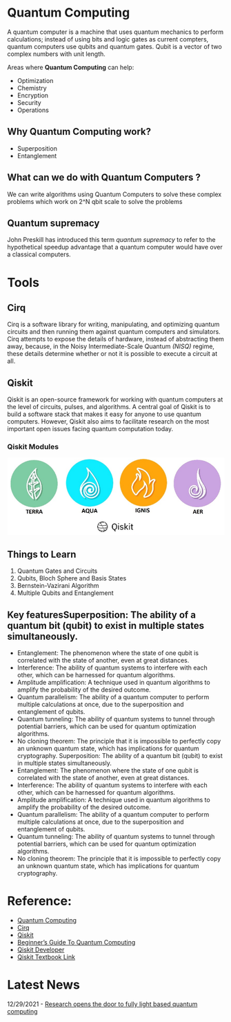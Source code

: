# Quantum Computing 
A quantum computer is a machine that uses quantum mechanics to perform calculations; instead of using bits and logic gates as current compters, quantum computers use qubits and quantum gates. Qubit is a vector of two complex numbers with unit length.

Areas where **Quantum Computing** can help: 
- Optimization 
- Chemistry 
- Encryption
- Security
- Operations

## Why Quantum Computing work? 
- Superposition    
- Entanglement

## What can we do with Quantum Computers ? 
We can write algorithms using Quantum Computers to solve these complex problems which work on 2^N qbit scale to solve the problems 

## Quantum supremacy
John Preskill has introduced this term *quantum supremacy* to refer to the hypothetical speedup advantage that a quantum computer would have over a classical computers.

# Tools

## Cirq
Cirq is a software library for writing, manipulating, and optimizing quantum circuits and then running them against quantum computers and simulators. Cirq attempts to expose the details of hardware, instead of abstracting them away, because, in the Noisy Intermediate-Scale Quantum *(NISQ)* regime, these details determine whether or not it is possible to execute a circuit at all.

## Qiskit 
Qiskit is an open-source framework for working with quantum computers at the level of circuits, pulses, and algorithms.
A central goal of Qiskit is to build a software stack that makes it easy for anyone to use quantum computers. However, Qiskit also aims to facilitate research on the most important open issues facing quantum computation today.



### Qiskit Modules ###
![Qiskit](https://github.com/ninadgawad/QuantumAlgorithm/blob/master/Qiskit.png)


## Things to Learn 
1. Quantum Gates and Circuits
2. Qubits, Bloch Sphere and Basis States 
3. Bernstein-Vazirani Algorithm 
4. Multiple Qubits and Entanglement 


## Key featuresSuperposition: The ability of a quantum bit (qubit) to exist in multiple states simultaneously.
- Entanglement: The phenomenon where the state of one qubit is correlated with the state of another, even at great distances.
- Interference: The ability of quantum systems to interfere with each other, which can be harnessed for quantum algorithms.
- Amplitude amplification: A technique used in quantum algorithms to amplify the probability of the desired outcome.
- Quantum parallelism: The ability of a quantum computer to perform multiple calculations at once, due to the superposition and entanglement of qubits.
- Quantum tunneling: The ability of quantum systems to tunnel through potential barriers, which can be used for quantum optimization algorithms.
- No cloning theorem: The principle that it is impossible to perfectly copy an unknown quantum state, which has implications for quantum cryptography.
Superposition: The ability of a quantum bit (qubit) to exist in multiple states simultaneously.
- Entanglement: The phenomenon where the state of one qubit is correlated with the state of another, even at great distances.
- Interference: The ability of quantum systems to interfere with each other, which can be harnessed for quantum algorithms.
- Amplitude amplification: A technique used in quantum algorithms to amplify the probability of the desired outcome.
- Quantum parallelism: The ability of a quantum computer to perform multiple calculations at once, due to the superposition and entanglement of qubits.
- Quantum tunneling: The ability of quantum systems to tunnel through potential barriers, which can be used for quantum optimization algorithms.
- No cloning theorem: The principle that it is impossible to perfectly copy an unknown quantum state, which has implications for quantum cryptography.

# Reference:
- [Quantum Computing](https://en.wikipedia.org/wiki/Quantum_computing)
- [Cirq](https://cirq.readthedocs.io/en/stable/index.html)
- [Qiskit](https://qiskit.org/documentation/index.html)
- [Beginner’s Guide To Quantum Computing](https://www.youtube.com/watch?v=JRIPV0dPAd4)
- [Qiskit Developer](https://developer.ibm.com/depmodels/quantum-computing/projects/qiskit)
- [Qiskit Textbook Link](https://qiskit.org/textbook/preface.html)

# Latest News
12/29/2021 - [Research opens the door to fully light based quantum computing](https://www.tomshardware.com/news/research-opens-the-door-to-fully-light-based-quantum-computing)
